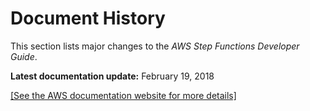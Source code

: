 # Document History<a name="document-history"></a>

This section lists major changes to the *AWS Step Functions Developer Guide*\.

**Latest documentation update:** February 19, 2018

[\[See the AWS documentation website for more details\]](http://docs.aws.amazon.com/step-functions/latest/dg/document-history.html)